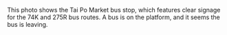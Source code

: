 This photo shows the Tai Po Market bus stop, which features clear signage for the 74K and 275R bus routes. A bus is on the platform, and it seems the bus is leaving. 